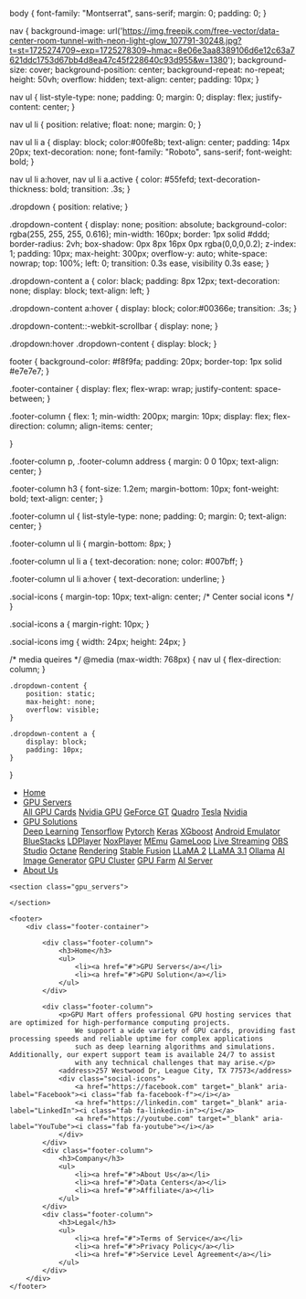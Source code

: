 
body {
    font-family: "Montserrat", sans-serif;
    margin: 0;
    padding: 0;
}


nav {
    background-image: url('https://img.freepik.com/free-vector/data-center-room-tunnel-with-neon-light-glow_107791-30248.jpg?t=st=1725274709~exp=1725278309~hmac=8e06e3aa8389106d6e12c63a7621ddc1753d67bb4d8ea47c45f228640c93d955&w=1380'); 
    background-size: cover; 
    background-position: center;
    background-repeat: no-repeat; 
    height: 50vh; 
    overflow: hidden;
    text-align: center;
    padding: 10px; 
}

nav ul {
    list-style-type: none;
    padding: 0;
    margin: 0;
    display: flex;
    justify-content: center;
}

nav ul li {
    position: relative;
    float: none;
    margin: 0;
}

nav ul li a {
    display: block;
    color:#00fe8b;
    text-align: center;
    padding: 14px 20px;
    text-decoration: none;
    font-family: "Roboto", sans-serif;
    font-weight: bold;
}

nav ul li a:hover,
nav ul li a.active {
    color: #55fefd;
    text-decoration-thickness: bold;
    transition: .3s;
}


.dropdown {
    position: relative;
}


.dropdown-content {
    display: none;
    position: absolute;
    background-color: rgba(255, 255, 255, 0.616);
    min-width: 160px;
    border: 1px solid #ddd;
    border-radius: 2vh;
    box-shadow: 0px 8px 16px 0px rgba(0,0,0,0.2);
    z-index: 1;
    padding: 10px;
    max-height: 300px;
    overflow-y: auto;
    white-space: nowrap;
    top: 100%;
    left: 0;
    transition: 0.3s ease, visibility 0.3s ease;
}

.dropdown-content a {
    color: black;
    padding: 8px 12px;
    text-decoration: none;
    display: block;
    text-align: left;
}

.dropdown-content a:hover {
    display: block;
    color:#00366e;
    transition: .3s;
}

.dropdown-content::-webkit-scrollbar {
    display: none;
}


.dropdown:hover .dropdown-content {
    display: block;
}


footer {
    background-color: #f8f9fa;
    padding: 20px;
    border-top: 1px solid #e7e7e7;
}

.footer-container {
    display: flex;
    flex-wrap: wrap;
    justify-content: space-between;
}

.footer-column {
    flex: 1;
    min-width: 200px;
    margin: 10px;
    display: flex;
    flex-direction: column;
    align-items: center;
   
}

.footer-column p, .footer-column address {
    margin: 0 0 10px;
    text-align: center;
}

.footer-column h3 {
    font-size: 1.2em;
    margin-bottom: 10px;
    font-weight: bold;
    text-align: center; 
}

.footer-column ul {
    list-style-type: none;
    padding: 0;
    margin: 0;
    text-align: center;
}

.footer-column ul li {
    margin-bottom: 8px;
}

.footer-column ul li a {
    text-decoration: none;
    color: #007bff;
}

.footer-column ul li a:hover {
    text-decoration: underline;
}

.social-icons {
    margin-top: 10px;
    text-align: center; /* Center social icons */
}

.social-icons a {
    margin-right: 10px;
}

.social-icons img {
    width: 24px;
    height: 24px;
}

/* media queires */
@media (max-width: 768px) {
    nav ul {
        flex-direction: column;
    }

    .dropdown-content {
        position: static;
        max-height: none;
        overflow: visible;
    }

    .dropdown-content a {
        display: block;
        padding: 10px;
    }
}



<!DOCTYPE html>
<html lang="en">
<head>
    <meta charset="UTF-8">
    <meta name="viewport" content="width=device-width, initial-scale=1.0">
    <title>GPU Yard</title>
    <link rel="stylesheet" href="style.css">
    <link rel="stylesheet" href="https://cdnjs.cloudflare.com/ajax/libs/font-awesome/6.6.0/css/all.min.css">
    <style>@import url('https://fonts.googleapis.com/css2?family=Montserrat:ital,wght@0,100..900;1,100..900&family=Quicksand:wght@300..700&display=swap');</style>
    
<body>
<nav>
        <ul>
            <li><a href="index.php">Home</a></li>
            <li class="dropdown">
                <a href="gpu_servers.php">GPU Servers</a>
                <div class="dropdown-content">
                    <a href="#">All GPU Cards</a>
                    <a href="#">Nvidia GPU</a>
                    <a href="#">GeForce GT</a>
                    <a href="#">Quadro</a>
                    <a href="#">Tesla</a>
                    <a href="#">Nvidia</a>
                </div>
            </li>
            <li class="dropdown">
                <a href="gpu_solutions.php">GPU Solutions</a>
                <div class="dropdown-content">
                    <a href="#">Deep Learning</a>
                    <a href="#">Tensorflow</a>
                    <a href="#">Pytorch</a>
                    <a href="#">Keras</a>
                    <a href="#">XGboost</a>
                    <a href="#">Android Emulator</a>
                    <a href="#">BlueStacks</a>
                    <a href="#">LDPlayer</a>
                    <a href="#">NoxPlayer</a>
                    <a href="#">MEmu</a>
                    <a href="#">GameLoop</a>
                    <a href="#">Live Streaming</a>
                    <a href="#">OBS Studio</a>
                    <a href="#">Octane</a>
                    <a href="#">Rendering</a>
                    <a href="#">Stable Fusion</a>
                    <a href="#">LLaMA 2</a>
                    <a href="#">LLaMA 3.1</a>
                    <a href="#">Ollama</a>
                    <a href="#">AI Image Generator</a>
                    <a href="#">GPU Cluster</a>
                    <a href="#">GPU Farm</a>
                    <a href="#">AI Server</a>
                </div>
            </li>
            <li><a href="about_us.php">About Us</a></li>
        </ul>
    </nav>

    <section class="gpu_servers">

    </section>

    <footer>
        <div class="footer-container">
            
            <div class="footer-column">
                <h3>Home</h3>
                <ul>
                    <li><a href="#">GPU Servers</a></li>
                    <li><a href="#">GPU Solution</a></li>
                </ul>
            </div>

            <div class="footer-column">
                <p>GPU Mart offers professional GPU hosting services that are optimized for high-performance computing projects.
                    We support a wide variety of GPU cards, providing fast processing speeds and reliable uptime for complex applications 
                    such as deep learning algorithms and simulations. Additionally, our expert support team is available 24/7 to assist 
                    with any technical challenges that may arise.</p>
                <address>257 Westwood Dr, League City, TX 77573</address>
                <div class="social-icons">
                    <a href="https://facebook.com" target="_blank" aria-label="Facebook"><i class="fab fa-facebook-f"></i></a>
                    <a href="https://linkedin.com" target="_blank" aria-label="LinkedIn"><i class="fab fa-linkedin-in"></i></a>
                    <a href="https://youtube.com" target="_blank" aria-label="YouTube"><i class="fab fa-youtube"></i></a>
                </div>
            </div>
            <div class="footer-column">
                <h3>Company</h3>
                <ul>
                    <li><a href="#">About Us</a></li>
                    <li><a href="#">Data Centers</a></li>
                    <li><a href="#">Affiliate</a></li>
                </ul>
            </div>
            <div class="footer-column">
                <h3>Legal</h3>
                <ul>
                    <li><a href="#">Terms of Service</a></li>
                    <li><a href="#">Privacy Policy</a></li>
                    <li><a href="#">Service Level Agreement</a></li>
                </ul>
            </div>
        </div>
    </footer>
</body>
</html>
